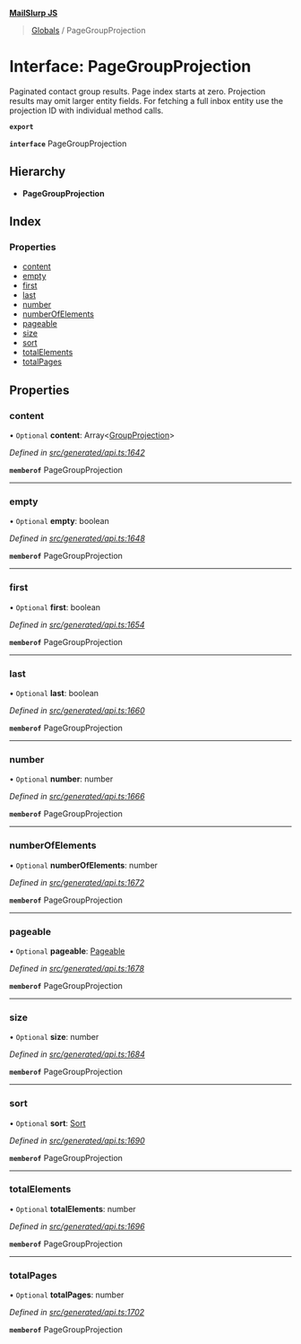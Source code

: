 **[MailSlurp JS](../README.md)**

> [Globals](../README.md) / PageGroupProjection

# Interface: PageGroupProjection

Paginated contact group results. Page index starts at zero. Projection results may omit larger entity fields. For fetching a full inbox entity use the projection ID with individual method calls.

**`export`** 

**`interface`** PageGroupProjection

## Hierarchy

* **PageGroupProjection**

## Index

### Properties

* [content](pagegroupprojection.md#content)
* [empty](pagegroupprojection.md#empty)
* [first](pagegroupprojection.md#first)
* [last](pagegroupprojection.md#last)
* [number](pagegroupprojection.md#number)
* [numberOfElements](pagegroupprojection.md#numberofelements)
* [pageable](pagegroupprojection.md#pageable)
* [size](pagegroupprojection.md#size)
* [sort](pagegroupprojection.md#sort)
* [totalElements](pagegroupprojection.md#totalelements)
* [totalPages](pagegroupprojection.md#totalpages)

## Properties

### content

• `Optional` **content**: Array\<[GroupProjection](groupprojection.md)>

*Defined in [src/generated/api.ts:1642](https://github.com/mailslurp/mailslurp-client/blob/f5ab9d3/src/generated/api.ts#L1642)*

**`memberof`** PageGroupProjection

___

### empty

• `Optional` **empty**: boolean

*Defined in [src/generated/api.ts:1648](https://github.com/mailslurp/mailslurp-client/blob/f5ab9d3/src/generated/api.ts#L1648)*

**`memberof`** PageGroupProjection

___

### first

• `Optional` **first**: boolean

*Defined in [src/generated/api.ts:1654](https://github.com/mailslurp/mailslurp-client/blob/f5ab9d3/src/generated/api.ts#L1654)*

**`memberof`** PageGroupProjection

___

### last

• `Optional` **last**: boolean

*Defined in [src/generated/api.ts:1660](https://github.com/mailslurp/mailslurp-client/blob/f5ab9d3/src/generated/api.ts#L1660)*

**`memberof`** PageGroupProjection

___

### number

• `Optional` **number**: number

*Defined in [src/generated/api.ts:1666](https://github.com/mailslurp/mailslurp-client/blob/f5ab9d3/src/generated/api.ts#L1666)*

**`memberof`** PageGroupProjection

___

### numberOfElements

• `Optional` **numberOfElements**: number

*Defined in [src/generated/api.ts:1672](https://github.com/mailslurp/mailslurp-client/blob/f5ab9d3/src/generated/api.ts#L1672)*

**`memberof`** PageGroupProjection

___

### pageable

• `Optional` **pageable**: [Pageable](pageable.md)

*Defined in [src/generated/api.ts:1678](https://github.com/mailslurp/mailslurp-client/blob/f5ab9d3/src/generated/api.ts#L1678)*

**`memberof`** PageGroupProjection

___

### size

• `Optional` **size**: number

*Defined in [src/generated/api.ts:1684](https://github.com/mailslurp/mailslurp-client/blob/f5ab9d3/src/generated/api.ts#L1684)*

**`memberof`** PageGroupProjection

___

### sort

• `Optional` **sort**: [Sort](sort.md)

*Defined in [src/generated/api.ts:1690](https://github.com/mailslurp/mailslurp-client/blob/f5ab9d3/src/generated/api.ts#L1690)*

**`memberof`** PageGroupProjection

___

### totalElements

• `Optional` **totalElements**: number

*Defined in [src/generated/api.ts:1696](https://github.com/mailslurp/mailslurp-client/blob/f5ab9d3/src/generated/api.ts#L1696)*

**`memberof`** PageGroupProjection

___

### totalPages

• `Optional` **totalPages**: number

*Defined in [src/generated/api.ts:1702](https://github.com/mailslurp/mailslurp-client/blob/f5ab9d3/src/generated/api.ts#L1702)*

**`memberof`** PageGroupProjection
